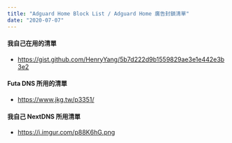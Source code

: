 ```yaml
---
title: "Adguard Home Block List / Adguard Home 廣告封鎖清單"
date: "2020-07-07"
---
```


#### 我自己在用的清單
* https://gist.github.com/HenryYang/5b7d222d9b1559829ae3e1e442e3b3e2

#### Futa DNS 所用的清單
* https://www.jkg.tw/p3351/


#### 我自己 NextDNS 所用清單
* https://i.imgur.com/p88K6hG.png